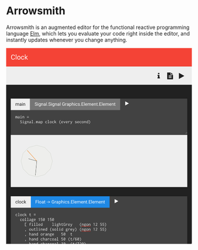 # Arrowsmith

Arrowsmith is an augmented editor for the functional reactive programming language [Elm](http://www.elm-lang.org/), which lets you evaluate your code right inside the editor, and instantly updates whenever you change anything.

![Screenshot](https://raw.githubusercontent.com/lachenmayer/arrowsmith/master/screenshot.png)


